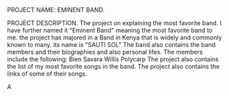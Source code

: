 PROJECT NAME:  EMINENT BAND.

PROJECT DESCRIPTION.
The project on explaining the most favorite band. I have further named it "Eminent Band" meaning the most favorite band to me.
the project has majored in a Band in Kenya that is widely and commonly known to many.
its name is "SAUTI SOL"
The band also contains the band members and their biographies and also personal lifes.
The members include the following:
Bien
Savara
Willis
Polycarp
The project also contains the list of my most favorite songs in the band.
The project also contains the links of some of their songs.



A
